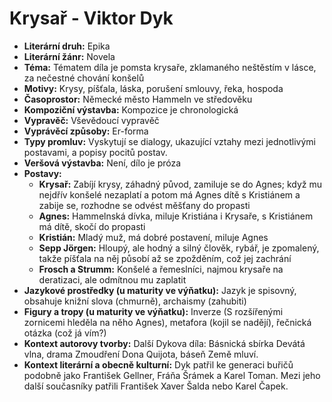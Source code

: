 # Krysař - Viktor Dyk
- **Literární druh:** Epika
- **Literární žánr:** Novela
- **Téma:** Tématem díla je pomsta krysaře, zklamaného neštěstím v lásce, za nečestné chování konšelů
- **Motivy:** Krysy, píšťala, láska, porušení smlouvy, řeka, hospoda
- **Časoprostor:** Německé město Hammeln ve středověku
- **Kompoziční výstavba:** Kompozice je chronologická
- **Vypravěč:** Vševědoucí vypravěč
- **Vyprávěcí způsoby:** Er-forma
- **Typy promluv:** Vyskytují se dialogy, ukazující vztahy mezi jednotlivými postavami, a popisy pocitů postav.
- **Veršová výstavba:** Není, dílo je próza
- **Postavy:**
  - **Krysař:** Zabíjí krysy, záhadný původ, zamiluje se do Agnes; když mu nejdřív konšelé nezaplatí a potom má Agnes dítě s Kristiánem a zabije se, rozhodne se odvést měšťany do propasti
  - **Agnes:** Hammelnská dívka, miluje Kristiána i Krysaře, s Kristiánem má dítě, skočí do propasti
  - **Kristián:** Mladý muž, má dobré postavení, miluje Agnes
  - **Sepp Jörgen:** Hloupý, ale hodný a silný člověk, rybář, je zpomalený, takže píšťala na něj působí až se zpožděním, což jej zachrání
  - **Frosch a Strumm:** Konšelé a řemeslníci, najmou krysaře na deratizaci, ale odmítnou mu zaplatit
- **Jazykové prostředky (u maturity ve výňatku):** Jazyk je spisovný, obsahuje knižní slova (chmurně), archaismy (zahubiti)
- **Figury a tropy (u maturity ve výňatku):** Inverze (S rozšířenými zornicemi hleděla na něho Agnes), metafora (kojil se nadějí), řečnická otázka (což já vím?)
- **Kontext autorovy tvorby:** Další Dykova díla: Básnická sbírka Devátá vlna, drama Zmoudření Dona Quijota, báseň Země mluví. 
- **Kontext literární a obecně kulturní:** Dyk patřil ke generaci buřičů podobně jako František Gellner, Fráňa Šrámek a Karel Toman. Mezi jeho další současníky patřili František Xaver Šalda nebo Karel Čapek.

